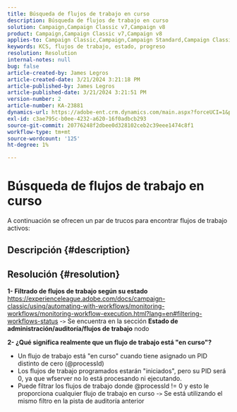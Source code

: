 ```yaml
---
title: Búsqueda de flujos de trabajo en curso
description: Búsqueda de flujos de trabajo en curso
solution: Campaign,Campaign Classic v7,Campaign v8
product: Campaign,Campaign Classic v7,Campaign v8
applies-to: Campaign Classic,Campaign,Campaign Standard,Campaign Classic v7,Campaign v8
keywords: KCS, flujos de trabajo, estado, progreso
resolution: Resolution
internal-notes: null
bug: false
article-created-by: James Legros
article-created-date: 3/21/2024 3:21:18 PM
article-published-by: James Legros
article-published-date: 3/21/2024 3:21:51 PM
version-number: 2
article-number: KA-23881
dynamics-url: https://adobe-ent.crm.dynamics.com/main.aspx?forceUCI=1&pagetype=entityrecord&etn=knowledgearticle&id=1b39a7a7-96e7-ee11-904d-6045bd006704
exl-id: c3ae795c-b0ee-4232-a620-16f0adbcb293
source-git-commit: 20776248f2dbee0d328102ceb2c39eee1474c8f1
workflow-type: tm+mt
source-wordcount: '125'
ht-degree: 1%

---
```


# Búsqueda de flujos de trabajo en curso




A continuación se ofrecen un par de trucos para encontrar flujos de trabajo activos:

## Descripción {#description}





## Resolución {#resolution}


<b>1- Filtrado de flujos de trabajo según su estado</b>
https://experienceleague.adobe.com/docs/campaign-classic/using/automating-with-workflows/monitoring-workflows/monitoring-workflow-execution.html?lang=en#filtering-workflows-status -`>`  Se encuentra en la sección <b>Estado de administración/auditoría/flujos de trabajo</b> nodo

<b>2- ¿Qué significa realmente que un flujo de trabajo está &quot;en curso&quot;?</b>
- Un flujo de trabajo está &quot;en curso&quot; cuando tiene asignado un PID distinto de cero (@processId)
- Los flujos de trabajo programados estarán &quot;iniciados&quot;, pero su PID será 0, ya que wfserver no lo está procesando ni ejecutando.
- Puede filtrar los flujos de trabajo donde @processId != 0 y esto le proporciona cualquier flujo de trabajo en curso -`>`  Se está utilizando el mismo filtro en la pista de auditoría anterior
